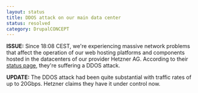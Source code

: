 ```yaml
---
layout: status
title: DDOS attack on our main data center
status: resolved
category: DrupalCONCEPT
---
```

<p><strong>ISSUE:</strong> Since 18:08 CEST, we're experiencing massive network problems that affect the operation of our web hosting platforms and components hosted in the datacenters of our provider Hetzner AG. According to their <a href="http://www.hetzner-status.de/">status page</a>, they're suffering a DDOS attack.</p>
<p><strong>UPDATE:</strong> The DDOS attack had been quite substantial with traffic rates of up to 20Gbps. Hetzner claims they have it under control now.&nbsp;</p>